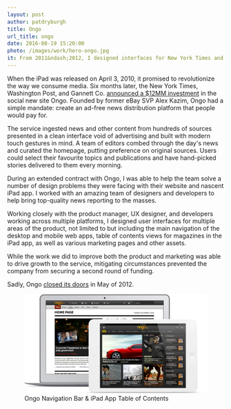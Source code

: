 ```yaml
---
layout: post
author: patdryburgh
title: Ongo
url_title: ongo
date: 2016-08-19 15:20:00
photo: /images/work/hero-ongo.jpg
it: From 2011&ndash;2012, I designed interfaces for New York Times and Washington Post-backed news reading service
---
```


When the iPad was released on April 3, 2010, it promised to revolutionize the way we consume media. Six months later, the New York Times, Washington Post, and Gannett Co. [announced a $12MM investment][1] in the social new site Ongo. Founded by former eBay SVP Alex Kazim, Ongo had a simple mandate: create an ad-free news distribution platform that people would pay for.

The service ingested news and other content from hundreds of sources presented in a clean interface void of advertising and built with modern touch gestures in mind. A team of editors combed through the day's news and curated the homepage, putting preference on original sources. Users could select their favourite topics and publications and have hand-picked stories delivered to them every morning.

During an extended contract with Ongo, I was able to help the team solve a number of design problems they were facing with their website and nascent iPad app. I worked with an amazing team of designers and developers to help bring top-quality news reporting to the masses.

Working closely with the product manager, UX designer, and developers working across multiple platforms, I designed user interfaces for multiple areas of the product, not limited to but including the main navigation of the desktop and mobile web apps, table of contents views for magazines in the iPad app, as well as various marketing pages and other assets.

While the work we did to improve both the product and marketing was able to drive growth to the service, mitigating circumstances prevented the company from securing a second round of funding.

Sadly, Ongo [closed its doors][2] in May of 2012.

<figure class="extra-wide">
  <img src="/images/work/ongo-work.png" alt="Ongo" />
  <figcaption>
    Ongo Navigation Bar & iPad App Table of Contents
  </figcaption>
</figure>

[1]: https://gigaom.com/2010/09/29/419-social-news-startup-ongo-raises-12-million-from-gannett-nytco-wapo/
[2]: https://gigaom.com/2012/05/08/paywall-site-ongo-closes/